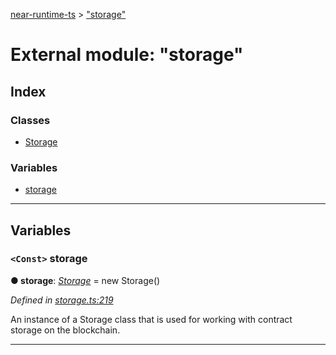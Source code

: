 [near-runtime-ts](../README.md) > ["storage"](../modules/_storage_.md)

# External module: "storage"

## Index

### Classes

* [Storage](../classes/_storage_.storage.md)

### Variables

* [storage](_storage_.md#storage-1)

---

## Variables

<a id="storage-1"></a>

### `<Const>` storage

**● storage**: *[Storage](../classes/_storage_.storage.md)* =  new Storage()

*Defined in [storage.ts:219](https://github.com/nearprotocol/near-runtime-ts/blob/d0fcf87/assembly/storage.ts#L219)*

An instance of a Storage class that is used for working with contract storage on the blockchain.

___

